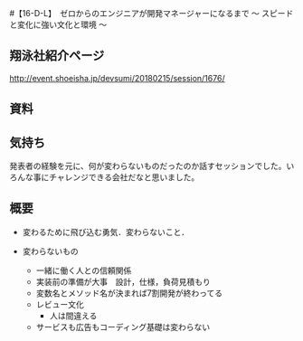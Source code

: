 #【16-D-L】　ゼロからのエンジニアが開発マネージャーになるまで 〜 スピードと変化に強い文化と環境 〜

## 翔泳社紹介ページ
http://event.shoeisha.jp/devsumi/20180215/session/1676/

## 資料

## 気持ち
発表者の経験を元に、何が変わらないものだったのか話すセッションでした。いろんな事にチャレンジできる会社だなと思いました。

## 概要
- 変わるために飛び込む勇気．変わらないこと．

- 変わらないもの
  - 一緒に働く人との信頼関係
  - 実装前の準備が大事　設計，仕様，負荷見積もり
  - 変数名とメソッド名が決まれば7割開発が終わってる
  - レビュー文化
    - 人は間違える
  - サービスも広告もコーディング基礎は変わらない
